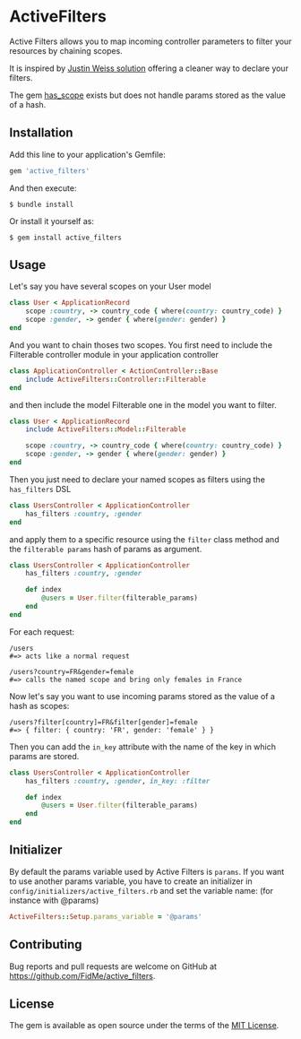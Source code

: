 # ActiveFilters

Active Filters allows you to map incoming controller parameters to filter your resources by chaining scopes.

It is inspired by [Justin Weiss solution](https://www.justinweiss.com/articles/search-and-filter-rails-models-without-bloating-your-controller/) offering a cleaner way to declare your filters.

The gem [has_scope](https://github.com/plataformatec/has_scope) exists but does not handle params stored as the value of a hash.

## Installation

Add this line to your application's Gemfile:

```ruby
gem 'active_filters'
```

And then execute:

    $ bundle install

Or install it yourself as:

    $ gem install active_filters

## Usage

Let's say you have several scopes on your User model

```ruby
class User < ApplicationRecord
    scope :country, -> country_code { where(country: country_code) }
    scope :gender, -> gender { where(gender: gender) }
end
```

And you want to chain thoses two scopes.
You first need to include the Filterable controller module in your application controller

```ruby
class ApplicationController < ActionController::Base
    include ActiveFilters::Controller::Filterable
end
```

and then include the model Filterable one in the model you want to filter.

```ruby
class User < ApplicationRecord
    include ActiveFilters::Model::Filterable

    scope :country, -> country_code { where(country: country_code) }
    scope :gender, -> gender { where(gender: gender) }
end
```

Then you just need to declare your named scopes as filters using the `has_filters` DSL

```ruby
class UsersController < ApplicationController
    has_filters :country, :gender
end
```

and apply them to a specific resource using the `filter` class method and the `filterable params` hash of params as argument.

```ruby
class UsersController < ApplicationController
    has_filters :country, :gender

    def index
        @users = User.filter(filterable_params)
    end
end
```

For each request:

```
/users
#=> acts like a normal request

/users?country=FR&gender=female
#=> calls the named scope and bring only females in France
```

Now let's say you want to use incoming params stored as the value of a hash as scopes:

```
/users?filter[country]=FR&filter[gender]=female
#=> { filter: { country: 'FR', gender: 'female' } }
```

Then you can add the `in_key` attribute with the name of the key in which params are stored.

```ruby
class UsersController < ApplicationController
    has_filters :country, :gender, in_key: :filter

    def index
        @users = User.filter(filterable_params)
    end
end
```

## Initializer

By default the params variable used by Active Filters is `params`.
If you want to use another params variable, you have to create an initializer in `config/initializers/active_filters.rb` and set the variable name: (for instance with @params)

```ruby
ActiveFilters::Setup.params_variable = '@params'
```

## Contributing

Bug reports and pull requests are welcome on GitHub at https://github.com/FidMe/active_filters.

## License

The gem is available as open source under the terms of the [MIT License](https://opensource.org/licenses/MIT).